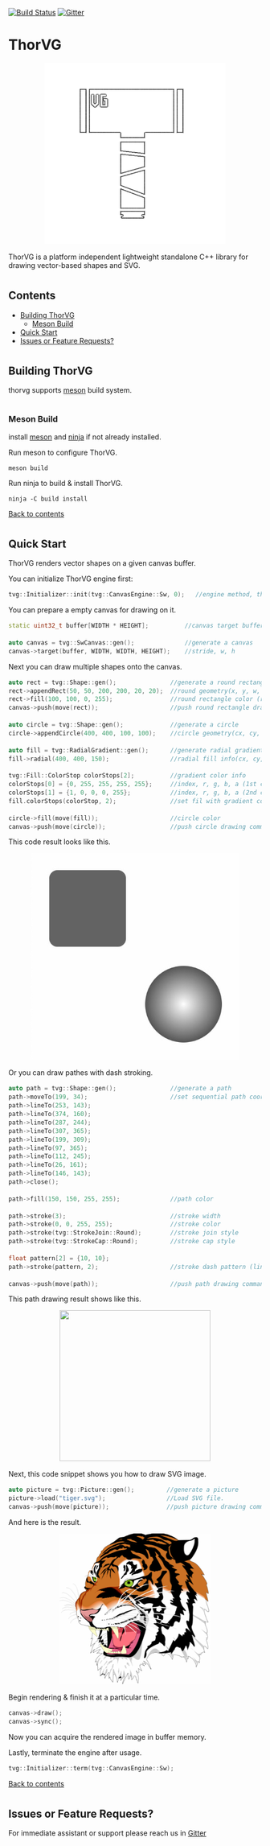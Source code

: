 [![Build Status](https://travis-ci.org/Samsung/thorvg.svg?branch=master)](https://travis-ci.org/Samsung/thorvg)
[![Gitter](https://badges.gitter.im/thorvg/community.svg)](https://gitter.im/thorvg/community?utm_source=badge&utm_medium=badge&utm_campaign=pr-badge)

# ThorVG

<p align="center">
  <img width="360" height="360" src="https://github.com/Samsung/thorvg/blob/master/res/logo2.png">
</p>

ThorVG is a platform independent lightweight standalone C++ library for drawing vector-based shapes and SVG.

#
## Contents
- [Building ThorVG](#building-thorvg)
	- [Meson Build](#meson-build)
- [Quick Start](#quick-start)
- [Issues or Feature Requests?](#issues-or-feature-requests)
#
## Building ThorVG
thorvg supports [meson](https://mesonbuild.com/) build system.
#
### Meson Build
install [meson](http://mesonbuild.com/Getting-meson.html) and [ninja](https://ninja-build.org/) if not already installed.

Run meson to configure ThorVG.
```
meson build
```
Run ninja to build & install ThorVG.
```
ninja -C build install
```
[Back to contents](#contents)
#
## Quick Start
ThorVG renders vector shapes on a given canvas buffer.

You can initialize ThorVG engine first:

```cpp
tvg::Initializer::init(tvg::CanvasEngine::Sw, 0);   //engine method, thread count
```

You can prepare a empty canvas for drawing on it.

```cpp
static uint32_t buffer[WIDTH * HEIGHT];          //canvas target buffer

auto canvas = tvg::SwCanvas::gen();              //generate a canvas
canvas->target(buffer, WIDTH, WIDTH, HEIGHT);    //stride, w, h
```

Next you can draw multiple shapes onto the canvas.

```cpp
auto rect = tvg::Shape::gen();               //generate a round rectangle
rect->appendRect(50, 50, 200, 200, 20, 20);  //round geometry(x, y, w, h, rx, ry)
rect->fill(100, 100, 0, 255);                //round rectangle color (r, g, b, a)
canvas->push(move(rect));                    //push round rectangle drawing command

auto circle = tvg::Shape::gen();             //generate a circle
circle->appendCircle(400, 400, 100, 100);    //circle geometry(cx, cy, radiusW, radiusH)

auto fill = tvg::RadialGradient::gen();      //generate radial gradient for circle fill
fill->radial(400, 400, 150);                 //radial fill info(cx, cy, radius)

tvg::Fill::ColorStop colorStops[2];          //gradient color info
colorStops[0] = {0, 255, 255, 255, 255};     //index, r, g, b, a (1st color value)
colorStops[1] = {1, 0, 0, 0, 255};           //index, r, g, b, a (2nd color value)
fill.colorStops(colorStop, 2);               //set fil with gradient color info

circle->fill(move(fill));                    //circle color
canvas->push(move(circle));                  //push circle drawing command

```

This code result looks like this.

<p align="center">
  <img width="416" height="411" src="https://github.com/Samsung/thorvg/blob/master/res/example_shapes.png">
</p>

Or you can draw pathes with dash stroking.

```cpp
auto path = tvg::Shape::gen();               //generate a path
path->moveTo(199, 34);                       //set sequential path coordinates
path->lineTo(253, 143);
path->lineTo(374, 160);
path->lineTo(287, 244);
path->lineTo(307, 365);
path->lineTo(199, 309);
path->lineTo(97, 365);
path->lineTo(112, 245);
path->lineTo(26, 161);
path->lineTo(146, 143);
path->close();

path->fill(150, 150, 255, 255);              //path color

path->stroke(3);                             //stroke width
path->stroke(0, 0, 255, 255);                //stroke color
path->stroke(tvg::StrokeJoin::Round);        //stroke join style
path->stroke(tvg::StrokeCap::Round);         //stroke cap style

float pattern[2] = {10, 10};
path->stroke(pattern, 2);                    //stroke dash pattern (line, gap)

canvas->push(move(path));                    //push path drawing command

```

This path drawing result shows like this.

<p align="center">
  <img width="300" height="300" src="https://github.com/Samsung/thorvg/blob/master/res/example_path.png">
</p>

Next, this code snippet shows you how to draw SVG image.

```cpp
auto picture = tvg::Picture::gen();         //generate a picture
picture->load("tiger.svg");                 //Load SVG file.
canvas->push(move(picture));                //push picture drawing command
```

And here is the result.

<p align="center">
  <img width="300" height="300" src="https://github.com/Samsung/thorvg/blob/master/res/example_tiger.png">
</p>

Begin rendering & finish it at a particular time.

```cpp
canvas->draw();
canvas->sync();
```

Now you can acquire the rendered image in buffer memory.

Lastly, terminate the engine after usage.

```cpp
tvg::Initializer::term(tvg::CanvasEngine::Sw);
```

[Back to contents](#contents)
#
## Issues or Feature Requests?
For immediate assistant or support please reach us in [Gitter](https://gitter.im/thorvg/community)
